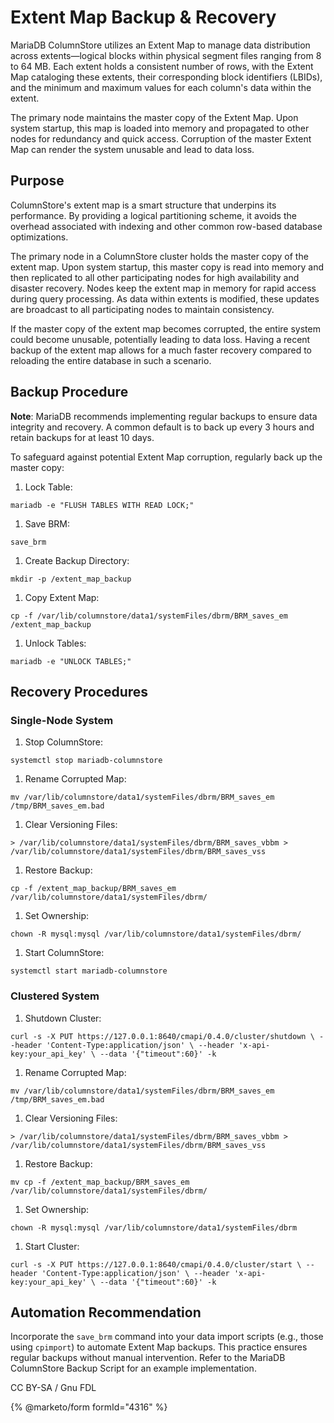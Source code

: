 
# Extent Map Backup & Recovery

MariaDB ColumnStore utilizes an Extent Map to manage data distribution across extents—logical blocks within physical segment files ranging from 8 to 64 MB. Each extent holds a consistent number of rows, with the Extent Map cataloging these extents, their corresponding block identifiers (LBIDs), and the minimum and maximum values for each column's data within the extent.​


The primary node maintains the master copy of the Extent Map. Upon system startup, this map is loaded into memory and propagated to other nodes for redundancy and quick access. Corruption of the master Extent Map can render the system unusable and lead to data loss.​


## Purpose


ColumnStore's extent map is a smart structure that underpins its performance. By providing a logical partitioning scheme, it avoids the overhead associated with indexing and other common row-based database optimizations.


The primary node in a ColumnStore cluster holds the master copy of the extent map. Upon system startup, this master copy is read into memory and then replicated to all other participating nodes for high availability and disaster recovery. Nodes keep the extent map in memory for rapid access during query processing. As data within extents is modified, these updates are broadcast to all participating nodes to maintain consistency.


If the master copy of the extent map becomes corrupted, the entire system could become unusable, potentially leading to data loss. Having a recent backup of the extent map allows for a much faster recovery compared to reloading the entire database in such a scenario.


## Backup Procedure


**Note**: MariaDB recommends implementing regular backups to ensure data integrity and recovery. A common default is to back up every 3 hours and retain backups for at least 10 days.


To safeguard against potential Extent Map corruption, regularly back up the master copy:


1. Lock Table: 
```
mariadb -e "FLUSH TABLES WITH READ LOCK;"
```
1. Save BRM: 
```
save_brm
```
1. Create Backup Directory: 
```
mkdir -p /extent_map_backup
```
1. Copy Extent Map: 
```
cp -f /var/lib/columnstore/data1/systemFiles/dbrm/BRM_saves_em /extent_map_backup
```
1. Unlock Tables: 
```
mariadb -e "UNLOCK TABLES;"
```


## Recovery Procedures


### Single-Node System


1. Stop ColumnStore: 
```
systemctl stop mariadb-columnstore
```
1. Rename Corrupted Map: 
```
mv /var/lib/columnstore/data1/systemFiles/dbrm/BRM_saves_em /tmp/BRM_saves_em.bad
```
1. Clear Versioning Files: 
```
> /var/lib/columnstore/data1/systemFiles/dbrm/BRM_saves_vbbm > /var/lib/columnstore/data1/systemFiles/dbrm/BRM_saves_vss
```
1. Restore Backup: 
```
cp -f /extent_map_backup/BRM_saves_em /var/lib/columnstore/data1/systemFiles/dbrm/
```
1. Set Ownership: 
```
chown -R mysql:mysql /var/lib/columnstore/data1/systemFiles/dbrm/
```
1. Start ColumnStore: 
```
systemctl start mariadb-columnstore
```


### Clustered System


1. Shutdown Cluster: 
```
curl -s -X PUT https://127.0.0.1:8640/cmapi/0.4.0/cluster/shutdown \ --header 'Content-Type:application/json' \ --header 'x-api-key:your_api_key' \ --data '{"timeout":60}' -k
```
1. Rename Corrupted Map: 
```
mv /var/lib/columnstore/data1/systemFiles/dbrm/BRM_saves_em /tmp/BRM_saves_em.bad
```
1. Clear Versioning Files: 
```
> /var/lib/columnstore/data1/systemFiles/dbrm/BRM_saves_vbbm > /var/lib/columnstore/data1/systemFiles/dbrm/BRM_saves_vss
```
1. Restore Backup: 
```
mv cp -f /extent_map_backup/BRM_saves_em /var/lib/columnstore/data1/systemFiles/dbrm/
```
1. Set Ownership: 
```
chown -R mysql:mysql /var/lib/columnstore/data1/systemFiles/dbrm
```
1. Start Cluster: 
```
curl -s -X PUT https://127.0.0.1:8640/cmapi/0.4.0/cluster/start \ --header 'Content-Type:application/json' \ --header 'x-api-key:your_api_key' \ --data '{"timeout":60}' -k
```


## Automation Recommendation


Incorporate the `save_brm` command into your data import scripts (e.g., those using `cpimport`) to automate Extent Map backups. This practice ensures regular backups without manual intervention. Refer to the MariaDB ColumnStore Backup Script for an example implementation.​


CC BY-SA / Gnu FDL


{% @marketo/form formId="4316" %}
